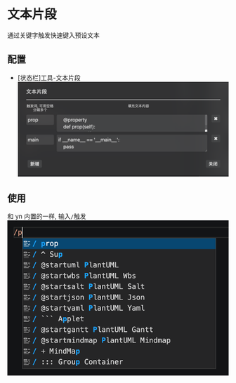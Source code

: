 # 文本片段

通过关键字触发快速键入预设文本

## 配置

- [状态栏]工具-文本片段
![Img](doc/config.png)

## 使用
和 yn 内置的一样, 输入`/`触发
![Img](doc/trigger.png)
